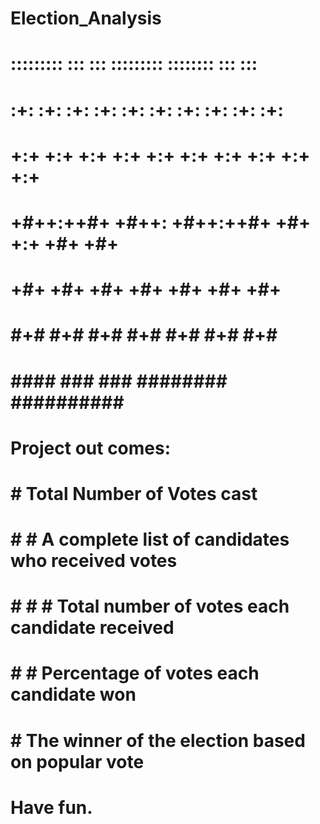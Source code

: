 # Election_Analysis
 #        :::::::::  :::   :::          :::::::::   ::::::::  :::        :::  
#       :+:    :+: :+:   :+:          :+:    :+: :+:    :+: :+:        :+:   
#      +:+    +:+  +:+ +:+           +:+    +:+ +:+    +:+ +:+        +:+    
#     +#++:++#+    +#++:            +#++:++#+  +#+    +:+ +#+        +#+     
#    +#+           +#+             +#+        +#+    +#+ +#+        +#+      
#   #+#           #+#             #+#        #+#    #+# #+#        #+#       
# ####           ###             ###         ########  ########## ########## 



#   Project out comes:

# #  Total Number of Votes cast

# # #  A complete list of candidates who received votes

# # # #  Total number of votes each candidate received

# # #  Percentage of votes each candidate won

# #  The winner of the election based on popular vote   

#  Have fun.
